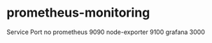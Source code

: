# prometheus-monitoring
Service        Port no
prometheus     9090
node-exporter  9100
grafana        3000
